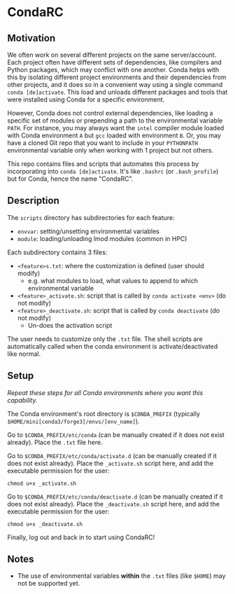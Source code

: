 # CondaRC


## Motivation

We often work on several different projects on the same server/account.
Each project often have different sets of dependencies, like compilers and Python packages, which may conflict with one another.
Conda helps with this by isolating different project environments and their dependencies from other projects,
and it does so in a convenient way using a single command `conda [de]activate`.
This load and unloads different packages and tools that were installed using Conda for a specific environment.

However, Conda does not control external dependencies, like loading a specific set of modules or prepending a path to the environmental variable `PATH`.
For instance, you may always want the `intel` compiler module loaded with Conda environment `A` but `gcc` loaded with environment `B`.
Or, you may have a cloned Git repo that you want to include in your `PYTHONPATH` environmental variable only when working with 1 project but not others.

This repo contains files and scripts that automates this process by incorporating into `conda [de]activate`.
It's like `.bashrc` (or `.bash_profile`) but for Conda, hence the name "CondaRC".

## Description

The `scripts` directory has subdirectories for each feature:

  * `envvar`: setting/unsetting environmental variables
  * `module`: loading/unloading lmod modules (common in HPC)

Each subdirectory contains 3 files:

  * `<feature>s.txt`: where the customization is defined (user should modify)
      * e.g. what modules to load, what values to append to which environmental variable
  * `<feature>_activate.sh`: script that is called by `conda activate <env>` (do not modify)
  * `<feature>_deactivate.sh`: script that is called by `conda deactivate` (do not modify)
      * Un-does the activation script

The user needs to customize only the `.txt` file. The shell scripts are automatically called when the conda
environment is activate/deactivated like normal.

## Setup

*Repeat these steps for all Conda environments where you want this capability.*

The Conda environment's root directory is `$CONDA_PREFIX` (typically `$HOME/mini[conda3/forge3]/envs/[env_name]`).

Go to `$CONDA_PREFIX/etc/conda` (can be manually created if it does not exist already).
Place the `.txt` file here.

Go to `$CONDA_PREFIX/etc/conda/activate.d` (can be manually created if it does not exist already).
Place the `_activate.sh` script here, and add the executable permission for the user:

    chmod u+x _activate.sh

Go to `$CONDA_PREFIX/etc/conda/deactivate.d` (can be manually created if it does not exist already).
Place the `_deactivate.sh` script here, and add the executable permission for the user:

    chmod u+x _deactivate.sh

Finally, log out and back in to start using CondaRC!

## Notes

* The use of environmental variables **within** the `.txt` files (like `$HOME`) may not be supported yet.
